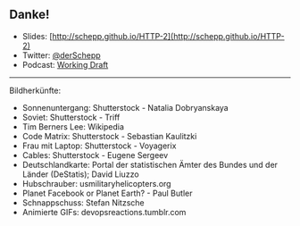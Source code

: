 <!-- .slide: data-background="images/backgrounds/8207553734_1cacc702f3_o.jpg" data-state="inverted" -->

## Danke!

* Slides: [http://schepp.github.io/HTTP-2](http://schepp.github.io/HTTP-2)
* Twitter: [@derSchepp](https://twitter.com/derSchepp)
* Podcast: [Working Draft](http://workingdraft.de)

---
Bildherkünfte:

* Sonnenuntergang: Shutterstock - Natalia Dobryanskaya
* Soviet: Shutterstock -  Triff
* Tim Berners Lee: Wikipedia
* Code Matrix: Shutterstock - Sebastian Kaulitzki
* Frau mit Laptop: Shutterstock - Voyagerix
* Cables: Shutterstock - Eugene Sergeev
* Deutschlandkarte: Portal der statistischen Ämter des Bundes und der Länder (DeStatis); David Liuzzo
* Hubschrauber: usmilitaryhelicopters.org
* Planet Facebook or Planet Earth? - Paul Butler
* Schnappschuss: Stefan Nitzsche
* Animierte GIFs: devopsreactions.tumblr.com
